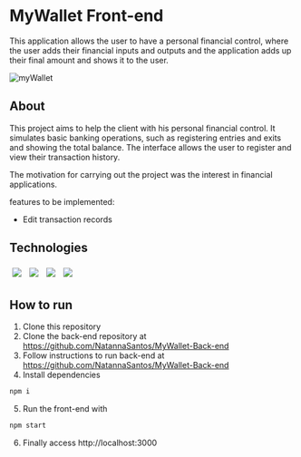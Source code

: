 # MyWallet Front-end

This application allows the user to have a personal financial control, where the user adds their financial inputs and outputs and the application adds up their final amount and shows it to the user.

![myWallet](https://user-images.githubusercontent.com/93724285/154353367-634ea8ed-29fa-45e0-8e2b-cf39d2739ca0.gif)


## About

This project aims to help the client with his personal financial control. It simulates basic banking operations, such as registering entries and exits and showing the total balance. The interface allows the user to register and view their transaction history.

The motivation for carrying out the project was the interest in financial applications.

features to be implemented:

* Edit transaction records

## Technologies
<p>
  <img style='margin: 5px;' src='https://img.shields.io/badge/styled-components%20-%2320232a.svg?&style=for-the-badge&color=b8679e&logo=styled-components&logoColor=%3a3a3a'>
  <img style='margin: 5px;' src='https://img.shields.io/badge/axios%20-%2320232a.svg?&style=for-the-badge&color=informational'>
  <img style='margin: 5px;' src="https://img.shields.io/badge/react-app%20-%2320232a.svg?&style=for-the-badge&color=60ddf9&logo=react&logoColor=%2361DAFB"/>
  <img style='margin: 5px;' src="https://img.shields.io/badge/react_route%20-%2320232a.svg?&style=for-the-badge&logo=react&logoColor=%2361DAFB"/>
</p>

## How to run

1. Clone this repository
2. Clone the back-end repository at https://github.com/NatannaSantos/MyWallet-Back-end
3. Follow instructions to run back-end at https://github.com/NatannaSantos/MyWallet-Back-end
4. Install dependencies
```bash
npm i
```
5. Run the front-end with
```bash
npm start
```
6. Finally access http://localhost:3000
